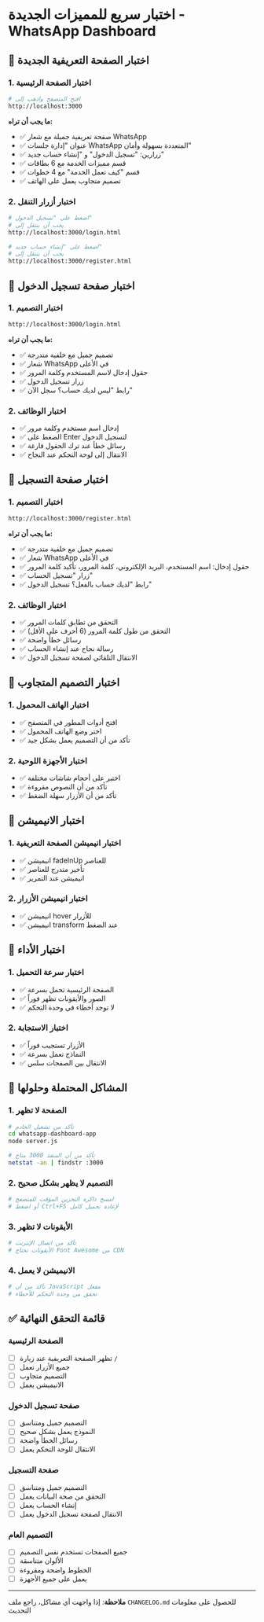 # اختبار سريع للمميزات الجديدة - WhatsApp Dashboard

## 🧪 اختبار الصفحة التعريفية الجديدة

### 1. اختبار الصفحة الرئيسية
```bash
# افتح المتصفح واذهب إلى
http://localhost:3000
```

**ما يجب أن تراه:**
- ✅ صفحة تعريفية جميلة مع شعار WhatsApp
- ✅ عنوان "إدارة جلسات WhatsApp المتعددة بسهولة وأمان"
- ✅ زرارين: "تسجيل الدخول" و "إنشاء حساب جديد"
- ✅ قسم مميزات الخدمة مع 6 بطاقات
- ✅ قسم "كيف تعمل الخدمة" مع 4 خطوات
- ✅ تصميم متجاوب يعمل على الهاتف

### 2. اختبار أزرار التنقل
```bash
# اضغط على "تسجيل الدخول"
# يجب أن ينتقل إلى
http://localhost:3000/login.html

# اضغط على "إنشاء حساب جديد"
# يجب أن ينتقل إلى
http://localhost:3000/register.html
```

## 🧪 اختبار صفحة تسجيل الدخول

### 1. اختبار التصميم
```bash
http://localhost:3000/login.html
```

**ما يجب أن تراه:**
- ✅ تصميم جميل مع خلفية متدرجة
- ✅ شعار WhatsApp في الأعلى
- ✅ حقول إدخال لاسم المستخدم وكلمة المرور
- ✅ زرار تسجيل الدخول
- ✅ رابط "ليس لديك حساب؟ سجل الآن"

### 2. اختبار الوظائف
- ✅ إدخال اسم مستخدم وكلمة مرور
- ✅ الضغط على Enter لتسجيل الدخول
- ✅ رسائل خطأ عند ترك الحقول فارغة
- ✅ الانتقال إلى لوحة التحكم عند النجاح

## 🧪 اختبار صفحة التسجيل

### 1. اختبار التصميم
```bash
http://localhost:3000/register.html
```

**ما يجب أن تراه:**
- ✅ تصميم جميل مع خلفية متدرجة
- ✅ شعار WhatsApp في الأعلى
- ✅ حقول إدخال: اسم المستخدم، البريد الإلكتروني، كلمة المرور، تأكيد كلمة المرور
- ✅ زرار "تسجيل الحساب"
- ✅ رابط "لديك حساب بالفعل؟ تسجيل الدخول"

### 2. اختبار الوظائف
- ✅ التحقق من تطابق كلمات المرور
- ✅ التحقق من طول كلمة المرور (6 أحرف على الأقل)
- ✅ رسائل خطأ واضحة
- ✅ رسالة نجاح عند إنشاء الحساب
- ✅ الانتقال التلقائي لصفحة تسجيل الدخول

## 🧪 اختبار التصميم المتجاوب

### 1. اختبار الهاتف المحمول
- ✅ افتح أدوات المطور في المتصفح
- ✅ اختر وضع الهاتف المحمول
- ✅ تأكد من أن التصميم يعمل بشكل جيد

### 2. اختبار الأجهزة اللوحية
- ✅ اختبر على أحجام شاشات مختلفة
- ✅ تأكد من أن النصوص مقروءة
- ✅ تأكد من أن الأزرار سهلة الضغط

## 🧪 اختبار الانيميشن

### 1. اختبار انيميشن الصفحة التعريفية
- ✅ انيميشن fadeInUp للعناصر
- ✅ تأخير متدرج للعناصر
- ✅ انيميشن عند التمرير

### 2. اختبار انيميشن الأزرار
- ✅ انيميشن hover للأزرار
- ✅ انيميشن transform عند الضغط

## 🧪 اختبار الأداء

### 1. اختبار سرعة التحميل
- ✅ الصفحة الرئيسية تحمل بسرعة
- ✅ الصور والأيقونات تظهر فوراً
- ✅ لا توجد أخطاء في وحدة التحكم

### 2. اختبار الاستجابة
- ✅ الأزرار تستجيب فوراً
- ✅ النماذج تعمل بسرعة
- ✅ الانتقال بين الصفحات سلس

## 🐛 المشاكل المحتملة وحلولها

### 1. الصفحة لا تظهر
```bash
# تأكد من تشغيل الخادم
cd whatsapp-dashboard-app
node server.js

# تأكد من أن المنفذ 3000 متاح
netstat -an | findstr :3000
```

### 2. التصميم لا يظهر بشكل صحيح
```bash
# امسح ذاكرة التخزين المؤقت للمتصفح
# أو اضغط Ctrl+F5 لإعادة تحميل كامل
```

### 3. الأيقونات لا تظهر
```bash
# تأكد من اتصال الإنترنت
# الأيقونات تحتاج Font Awesome من CDN
```

### 4. الانيميشن لا يعمل
```bash
# تأكد من أن JavaScript مفعل
# تحقق من وحدة التحكم للأخطاء
```

## ✅ قائمة التحقق النهائية

### الصفحة الرئيسية
- [ ] تظهر الصفحة التعريفية عند زيارة `/`
- [ ] جميع الأزرار تعمل
- [ ] التصميم متجاوب
- [ ] الانيميشن يعمل

### صفحة تسجيل الدخول
- [ ] التصميم جميل ومتناسق
- [ ] النموذج يعمل بشكل صحيح
- [ ] رسائل الخطأ واضحة
- [ ] الانتقال للوحة التحكم يعمل

### صفحة التسجيل
- [ ] التصميم جميل ومتناسق
- [ ] التحقق من صحة البيانات يعمل
- [ ] إنشاء الحساب يعمل
- [ ] الانتقال لصفحة تسجيل الدخول يعمل

### التصميم العام
- [ ] جميع الصفحات تستخدم نفس التصميم
- [ ] الألوان متناسقة
- [ ] الخطوط واضحة ومقروءة
- [ ] يعمل على جميع الأجهزة

---

**ملاحظة**: إذا واجهت أي مشاكل، راجع ملف `CHANGELOG.md` للحصول على معلومات التحديث
